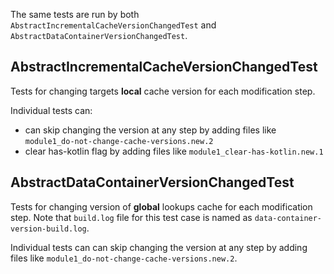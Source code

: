 The same tests are run by both `AbstractIncrementalCacheVersionChangedTest` and `AbstractDataContainerVersionChangedTest`.

## AbstractIncrementalCacheVersionChangedTest

Tests for changing targets **local** cache version for each modification step.

Individual tests can:
- can skip changing the version at any step by adding files like `module1_do-not-change-cache-versions.new.2`
- clear has-kotlin flag by adding files like `module1_clear-has-kotlin.new.1`

## AbstractDataContainerVersionChangedTest

Tests for changing version of **global** lookups cache for each modification step.
Note that `build.log` file for this test case is named as `data-container-version-build.log`.

Individual tests can can skip changing the version at any step by adding files like `module1_do-not-change-cache-versions.new.2`.